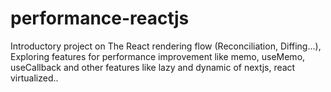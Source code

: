 # performance-reactjs
Introductory project on The React rendering flow (Reconciliation, Diffing...), Exploring features for performance improvement like memo, useMemo, useCallback and other features like lazy and dynamic of nextjs, react virtualized..
